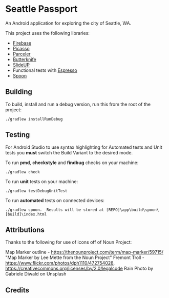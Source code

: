 Seattle Passport 
===================

An Android application for exploring the city of Seattle, WA.

This project uses the following libraries:

- [Firebase](https://firebase.google.com/)
- [Picasso](http://square.github.io/picasso/)
- [Parceler](https://github.com/johncarl81/parceler)
- [Butterknife](https://github.com/JakeWharton/butterknife)
- [SlideUP](https://github.com/mancj/SlideUp-Android)
- Functional tests with [Espresso](http://google.github.io/android-testing-support-library/docs/espresso)
- [Spoon](https://github.com/square/spoon)

Building
--------

To build, install and run a debug version, run this from the root of the project:

    ./gradlew installRunDebug

Testing
--------

For Android Studio to use syntax highlighting for Automated tests and Unit tests you **must** switch the Build Variant to the desired mode.

To run **pmd**, **checkstyle** and **findbug** checks on your machine:

    ./gradlew check

To run **unit** tests on your machine:

    ./gradlew testDebugUnitTest

To run **automated** tests on connected devices:

    ./gradlew spoon.  Results will be stored at [REPO]\app\build\spoon\[build]\index.html

Attributions
------------

Thanks to the following for use of icons off of Noun Project:

Map Marker outline - https://thenounproject.com/term/map-marker/59715/ "Map Marker by Lee Mette from the Noun Project"
Fremont Troll - https://www.flickr.com/photos/dph1110/472754028, https://creativecommons.org/licenses/by/2.0/legalcode
Rain Photo by Gabriele Diwald on Unsplash


## Credits
